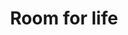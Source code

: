 ---
templateKey: index-page
title: Room for life
image: /img/hero-home.jpg
heading: Lev det liv, du gerne vil leve.
intro:
  blurbs:
    - image: /img/life-samtaler.jpg
      title: Life Samtaler
      url: /life-samtaler
      text: >
        This will be the text for Life Samtaler
    - image: /img/life-events.jpg
      title: Life Evets
      url: /life-events
      text: >
        This will be the text for Life Events
  heading: What we offer
  description: >
    Kaldi is the ultimate spot for coffee lovers who want to learn about their
    java’s origin and support the farmers that grew it. We take coffee
    production, roasting and brewing seriously and we’re glad to pass that
    knowledge to anyone. This is an edit via identity...
main:
  heading: Great coffee with no compromises
  description: >
    We hold our coffee to the highest standards from the shrub to the cup.
    That’s why we’re meticulous and transparent about each step of the coffee’s
    journey. We personally visit each farm to make sure the conditions are
    optimal for the plants, farmers and the local environment.
  image1:
    alt: A close-up of a paper filter filled with ground coffee
    image: /img/products-grid3.jpg
  image2:
    alt: A green cup of a coffee on a wooden table
    image: /img/products-grid2.jpg
  image3:
    alt: Coffee beans
    image: /img/products-grid1.jpg
---
